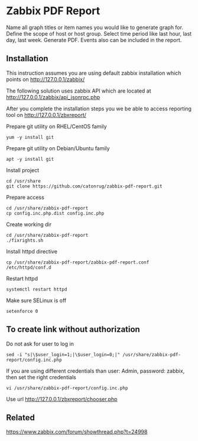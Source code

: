 # Zabbix PDF Report

Name all graph titles or item names you would like to generate graph for. Define the scope of host or host group. Select time period like last hour, last day, last week. Generate PDF. Events also can be included in the report.

## Installation

This instruction assumes you are using default zabbix installation which points on http://127.0.0.1/zabbix/

The following solution uses zabbix API which are located at http://127.0.0.1/zabbix/api_jsonrpc.php

After you complete the installation steps you we be able to access reporting tool on http://127.0.0.1/zbxreport/

Prepare git utility on RHEL/CentOS family
```
yum -y install git
```

Prepare git utility on Debian/Ubuntu family
```
apt -y install git
```

Install project
```
cd /usr/share
git clone https://github.com/catonrug/zabbix-pdf-report.git
```

Prepare access
```
cd /usr/share/zabbix-pdf-report
cp config.inc.php.dist config.inc.php
```

Create working dir
```
cd /usr/share/zabbix-pdf-report
./fixrights.sh
```

Install httpd directive
```
cp /usr/share/zabbix-pdf-report/zabbix-pdf-report.conf /etc/httpd/conf.d
```

Restart httpd
```
systemctl restart httpd
```

Make sure SELinux is off
```
setenforce 0
```

## To create link without authorization
Do not ask for user to log in
```
sed -i "s|\$user_login=1;|\$user_login=0;|" /usr/share/zabbix-pdf-report/config.inc.php
```
If you are using different credentials than user: Admin, password: zabbix, then set the right credentials
```
vi /usr/share/zabbix-pdf-report/config.inc.php
```

Use url http://127.0.0.1/zbxreport/chooser.php

## Related
https://www.zabbix.com/forum/showthread.php?t=24998
